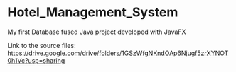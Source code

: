 # Hotel_Management_System
My first Database fused Java project developed with JavaFX

Link to the source files: https://drive.google.com/drive/folders/1GSzWfgNKndOAp6Njugf5zrXYNOT0h1Vc?usp=sharing
